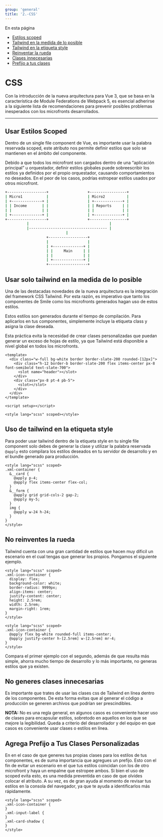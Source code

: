 ```yaml
---
group: 'general'
title: '2.-CSS'
---
```


<div class="sidebar-r-doc">
  <div>En esta página</div>
  <ul>
    <li><a href="#usar-estilos-scoped">Estilos scoped</a></li>
    <li><a href="#usar-solo-tailwind-en-la-medida-de-lo-posible">Tailwind en la medida de lo posible</a></li>
    <li><a href="#uso-de-tailwind-en-la-etiqueta-style">Tailwind en la etiqueta style</a></li>
    <li><a href="#no-reinventes-la-rueda">Reinventar la rueda</a></li>
    <li><a href="#no-generes-clases-innecesarias">Clases innecesarias</a></li>
    <li><a href="#agrega-prefijo-a-tus-clases-personalizadas">Prefijo a tus clases</a></li>
  </ul>
</div>

# CSS

<div class="card-title">
Con la introducción de la nueva arquitectura para Vue 3, que se basa en la característica de Module Federations de Webpack 5, es esencial adherirse a la siguiente lista de recomendaciones para prevenir posibles problemas inesperados con los microfronts desarrollados.
</div>

---

## Usar Estilos Scoped

Dentro de un single file component de Vue, es importante usar la palabra reservada scoped, este atributo nos permite definir estilos que solo se mantienen en el ámbito del componente.

Debido a que todos los microfront son cargados dentro de una “aplicación principal” u orquestador, definir estilos globales puede sobreescribir los estilos ya definidos por el propio orquestador, causando comportamientos no deseados. En el peor de los casos, podrías estropear estilos usados por otros microfront.

```bash
+------------------+                  +-----------------+
| Micro1           |                  | Micro2          |
| +--------------+ |                  | +-------------+ |
| | Income       | |                  | | Reports     | |
| |              | |                  | |             | |
| +--------------+ |                  | +-------------+ |
+------------------+                  +-----------------+
          |                                     |
          |------------------------------------ |
                            |
                   +------------------+
                   |                  |
                   | +--------------+ |
                   | |     Main     | |
                   | |              | |
                   | +--------------+ |
                   +------------------+
```

## Usar solo tailwind en la medida de lo posible

Una de las destacadas novedades de la nueva arquitectura es la integración del framework CSS Tailwind. Por esta razón, es imperativo que tanto los componentes de Smile como los microfronts generados hagan uso de estos estilos.

Estos estilos son generados durante el tiempo de compilación. Para aplicarlos en tus componentes, simplemente incluye la etiqueta class y asigna la clase deseada.

Esta práctica evita la necesidad de crear clases personalizadas que puedan generar un exceso de hojas de estilo, ya que Tailwind está disponible a nivel global en todos los microfronts.

```vue
<template>
  <div class="w-full bg-white border border-slate-200 rounded-[12px]">
    <div class="h-12 border-b border-slate-200 flex items-center px-8 font-semibold text-slate-700">
      <slot name="header"></slot>
    </div>
    <div class="px-8 pt-4 pb-5">
      <slot></slot>
    </div>
  </div>
</template>

<script setup></script>

<style lang="scss" scoped></style>
```

## Uso de tailwind en la etiqueta style

Para poder usar tailwind dentro de la etiqueta style en tu single file component solo debes de generar la clase y utilizar la palabra reservada `@apply` esto compilara los estilos deseados en tu servidor de desarrollo y en el bundle generado para producción.

```vue
<style lang="scss" scoped>
.xml-container {
  &__card {
    @apply p-4;
    @apply flex items-center flex-col;
  }
  &__form {
    @apply grid grid-cols-2 gap-2;
    @apply my-5;
  }
  img {
    @apply w-24 h-24;
  }
}
</style>
```

## No reinventes la rueda

Tailwind cuenta con una gran cantidad de estilos que hacen muy díficil un escenario en el cual tengas que generar los propios. Pongamos el siguiente ejemplo.

```vue
<style lang="scss" scoped>
.xml-icon-container {
  display: flex;
  background-color: white;
  border-radius: 9999px;
  align-items: center;
  justify-content: center;
  height: 2.5rem;
  width: 2.5rem;
  margin-right: 1rem;
}
</style>
```

```vue
<style lang="scss" scoped>
.xml-icon-container {
  @apply flex bg-white rounded-full items-center;
  @apply justify-center h-[2.5rem] w-[2.5rem] mr-4;
}
</style>
```

Compara el primer ejemplo con el segundo, además de que resulta más simple, ahorra mucho tiempo de desarrollo y lo más importante, no generas estilos que ya existen.

## No generes clases innecesarias

Es importante que trates de usar las clases css de Tailwind en línea dentro de los componentes. De esta forma evitas que al generar el código a producción se generen archivos que podrían ser prescindibles.

<div class="card-warn">
  <strong>NOTA:</strong> No es una regla general, en algunos casos es conveniente hacer uso de clases para encapsular estilos, sobretodo en aquellos en los que se mejore la legibilidad. Queda a criterio del desarrollador y del equipo en que casos es conveniente usar clases o estilos en línea.
</div>

## Agrega Prefijo a Tus Clases Personalizadas

En en el caso de que generes tus propias clases para los estilos de tus componentes, es de suma importancia que agregues un prefijo. Esto con el fin de evitar un escenario en el que tus estilos coincidan con los de otro microfront y haya un empalme que estropee ambos. Si bien el uso de scoped evita esto, es una medida preventida en caso de que olvides colocar el atributo. A su vez, es de gran ayuda al momento de revisar tus estilos en la consola del navegador, ya que te ayuda a identificarlos más rápidamente.

```vue
<style lang="scss" scoped>
.xml-icon-container {
}
.xml-input-label {
}
.xml-card-shadow {
}
</style>
```

